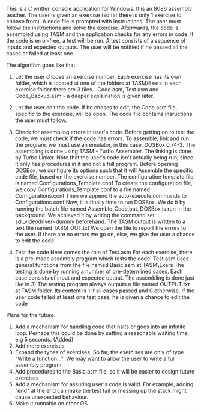 This is a C written console application for Windows. It is an 8086 assembly teacher. The user is given an exercise (so far there is only 1 exercise to choose from).
A code file is prompted with instructions. The user must follow the instructions and solve the exercise. Afterwards, the code is assembled using TASM and the application
checks for any errors in code. If the code is error-free, a test will be run. A test consists of a sequence of inputs and expected outputs. The user will be notified if
he passed all the cases or failed at least one.

The algorithm goes like that:
1) Let the user choose an exercise number.
Each exercise has its own folder, which is located at one of the folders at TASM/Exers
In each exercise folder there are 3 files - Code.asm, Test.asm and Code_Backup.asm - a deeper explaination is given later.

2) Let the user edit the code.
If he choses to edit, the Code.asm file, specific to the exercise, will be open.
The code file contains insructions the user must follow.

3) Check for assembling errors in user's code.
Before getting on to test the code, we must check if the code has errors.
To assemble, link and run the program, we must use an emulator, in this case, DOSBox 0.74-3.
The assembling is done using TASM - Turbo Assembler.
The linking is done by Turbo Linker.
Note that the user's code isn't actually being run, since it only has procedures in it and not a full program.
Before opening DOSBox, we configure its options such that it will Assemble the specific code file, based on the exercise number.
The configuration template file is named Configurations_Template.conf
To create the configuration file, we copy Configurations_Template.conf to a file named Configurations.conf
Then we append the auto-execute commands to Configurations.conf
Now, it is finally time to run DOSBox. We do it by running the batch file named Assemble_Code.bat.
DOSBox is run in the background. We achieved it by writing the command set sdl_videodriver=dummy beforehand.
The TASM output is written to a text file named TASM_OUT.txt 
We open the file to report the errors to the user.
If there are no errors we go on, else, we give the user a chance to edit the code.

4) Test the code
Here comes the role of Test.asm
For each exercise, there is a pre-made assembly program which tests the code.
Test.asm uses general functions from the file named Basic.asm at TASM\Exers
The testing is done by running a number of pre-determined cases. 
Each case consists of input and expected output.
The assembling is done just like in 3)
The testing program always outputs a file named OUTPUT.txt at TASM folder.
Its content is 1 if all cases passed and 0 otherwise.
If the user code failed at least one test case, he is given a chance to edit the code

Plans for the future:
1) Add a mechanism for handling code that halts or goes into an infinite loop. Perhaps this could be done by setting a reasonable waiting time, e.g 5 seconds. (Added)
2) Add more exercises
3) Expand the types of exercises. So far, the exercises are only of type "Write a function...". We may want to allow the user to write a full assembly program.
4) Add procedures to the Basic.asm file, so it will be easier to design future exercises
5) Add a mechanism for assuring user's code is valid. For example, adding "end" at the end can make the test fail or messing up the stack might cause unexpected behaviour.
6) Make it runnable on other OS.
